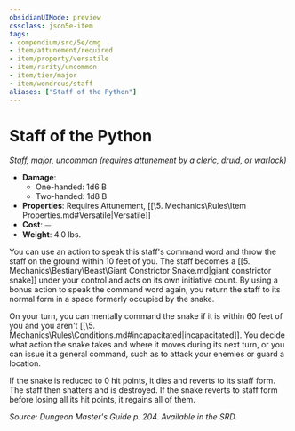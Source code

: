 ```yaml
---
obsidianUIMode: preview
cssclass: json5e-item
tags:
- compendium/src/5e/dmg
- item/attunement/required
- item/property/versatile
- item/rarity/uncommon
- item/tier/major
- item/wondrous/staff
aliases: ["Staff of the Python"]
---
```

# Staff of the Python
*Staff, major, uncommon (requires attunement by a cleric, druid, or warlock)*  

- **Damage**:
  - One-handed: 1d6 B
  - Two-handed: 1d8 B
- **Properties**: Requires Attunement, [[\5. Mechanics\Rules\Item Properties.md#Versatile|Versatile]]
- **Cost**: ⏤
- **Weight**: 4.0 lbs.

You can use an action to speak this staff's command word and throw the staff on the ground within 10 feet of you. The staff becomes a [[5. Mechanics\Bestiary\Beast\Giant Constrictor Snake.md|giant constrictor snake]] under your control and acts on its own initiative count. By using a bonus action to speak the command word again, you return the staff to its normal form in a space formerly occupied by the snake.

On your turn, you can mentally command the snake if it is within 60 feet of you and you aren't [[\5. Mechanics\Rules\Conditions.md#incapacitated|incapacitated]]. You decide what action the snake takes and where it moves during its next turn, or you can issue it a general command, such as to attack your enemies or guard a location.

If the snake is reduced to 0 hit points, it dies and reverts to its staff form. The staff then shatters and is destroyed. If the snake reverts to staff form before losing all its hit points, it regains all of them.

*Source: Dungeon Master's Guide p. 204. Available in the SRD.*